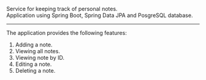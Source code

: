 Service for keeping track of personal notes.  
Application using Spring Boot, Spring Data JPA and PosgreSQL database.
___
The application provides the following features:
1. Adding a note.  
2. Viewing all notes.  
3. Viewing note by ID.  
4. Editing a note.  
5. Deleting a note.  
